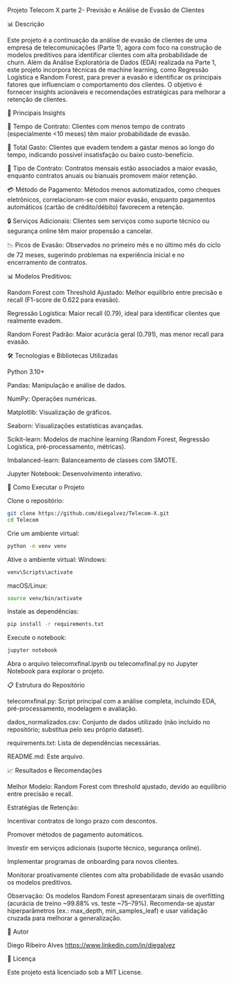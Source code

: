 Projeto Telecom X parte 2- Previsão e Análise de Evasão de Clientes







📊 Descrição

Este projeto é a continuação da análise de evasão de clientes de uma empresa de telecomunicações (Parte 1), agora com foco na construção de modelos preditivos para identificar clientes com alta probabilidade de churn. Além da Análise Exploratória de Dados (EDA) realizada na Parte 1, este projeto incorpora técnicas de machine learning, como Regressão Logística e Random Forest, para prever a evasão e identificar os principais fatores que influenciam o comportamento dos clientes. O objetivo é fornecer insights acionáveis e recomendações estratégicas para melhorar a retenção de clientes.

📌 Principais Insights





🚪 Tempo de Contrato: Clientes com menos tempo de contrato (especialmente <10 meses) têm maior probabilidade de evasão.



💸 Total Gasto: Clientes que evadem tendem a gastar menos ao longo do tempo, indicando possível insatisfação ou baixo custo-benefício.



🔁 Tipo de Contrato: Contratos mensais estão associados a maior evasão, enquanto contratos anuais ou bianuais promovem maior retenção.



💳 Método de Pagamento: Métodos menos automatizados, como cheques eletrônicos, correlacionam-se com maior evasão, enquanto pagamentos automáticos (cartão de crédito/débito) favorecem a retenção.



🔒 Serviços Adicionais: Clientes sem serviços como suporte técnico ou segurança online têm maior propensão a cancelar.



📉 Picos de Evasão: Observados no primeiro mês e no último mês do ciclo de 72 meses, sugerindo problemas na experiência inicial e no encerramento de contratos.



📊 Modelos Preditivos:





Random Forest com Threshold Ajustado: Melhor equilíbrio entre precisão e recall (F1-score de 0.622 para evasão).



Regressão Logística: Maior recall (0.79), ideal para identificar clientes que realmente evadem.



Random Forest Padrão: Maior acurácia geral (0.791), mas menor recall para evasão.

🛠 Tecnologias e Bibliotecas Utilizadas





Python 3.10+



Pandas: Manipulação e análise de dados.



NumPy: Operações numéricas.



Matplotlib: Visualização de gráficos.



Seaborn: Visualizações estatísticas avançadas.



Scikit-learn: Modelos de machine learning (Random Forest, Regressão Logística, pré-processamento, métricas).



Imbalanced-learn: Balanceamento de classes com SMOTE.



Jupyter Notebook: Desenvolvimento interativo.

🚀 Como Executar o Projeto





Clone o repositório:

```bash
git clone https://github.com/diegalvez/Telecom-X.git
cd Telecom
```

Crie um ambiente virtual:

```bash
python -m venv venv
```


Ative o ambiente virtual:
Windows:

```bash
venv\Scripts\activate
```


macOS/Linux:

```bash
source venv/bin/activate
```


Instale as dependências:

```bash
pip install -r requirements.txt
```


Execute o notebook:

```bash
jupyter notebook
```
Abra o arquivo telecomxfinal.ipynb ou telecomxfinal.py no Jupyter Notebook para explorar o projeto.

📋 Estrutura do Repositório





telecomxfinal.py: Script principal com a análise completa, incluindo EDA, pré-processamento, modelagem e avaliação.



dados_normalizados.csv: Conjunto de dados utilizado (não incluído no repositório; substitua pelo seu próprio dataset).



requirements.txt: Lista de dependências necessárias.



README.md: Este arquivo.

📈 Resultados e Recomendações





Melhor Modelo: Random Forest com threshold ajustado, devido ao equilíbrio entre precisão e recall.



Estratégias de Retenção:





Incentivar contratos de longo prazo com descontos.



Promover métodos de pagamento automáticos.



Investir em serviços adicionais (suporte técnico, segurança online).



Implementar programas de onboarding para novos clientes.



Monitorar proativamente clientes com alta probabilidade de evasão usando os modelos preditivos.



Observação: Os modelos Random Forest apresentaram sinais de overfitting (acurácia de treino ~99.88% vs. teste ~75–79%). Recomenda-se ajustar hiperparâmetros (ex.: max_depth, min_samples_leaf) e usar validação cruzada para melhorar a generalização.

👤 Autor

Diego Ribeiro Alves
https://www.linkedin.com/in/diegalvez

📜 Licença

Este projeto está licenciado sob a MIT License.
